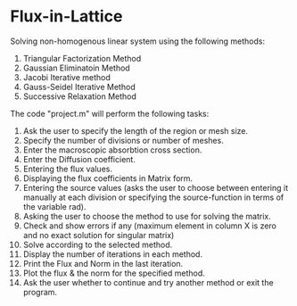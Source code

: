 # Flux-in-Lattice
Solving non-homogenous linear system using the following methods:
1. Triangular Factorization Method
2. Gaussian Eliminatoin Method
3. Jacobi Iterative method
4. Gauss-Seidel Iterative Method
5. Successive Relaxation Method

The code "project.m" will perform the following tasks:
1. Ask the user to specify the length of the region or mesh size.
2. Specify the number of divisions or number of meshes.
3. Enter the macroscopic absorbtion cross section.
4. Enter the Diffusion coefficient.
5. Entering the flux values.
6. Displaying the flux coefficients in Matrix form.
7. Entering the source values (asks the user to choose between entering it manually at each division or specifying the source-function in terms of the variable rad).
8. Asking the user to choose the method to use for solving the matrix.
9. Check and show errors if any (maximum element in column X is zero and no exact solution for singular matrix)
10. Solve according to the selected method.
10. Display the number of iterations in each method.
11. Print the Flux and Norm in the last iteration.
12. Plot the flux & the norm for the specified method.
13. Ask the user whether to continue and try another method or exit the program.
